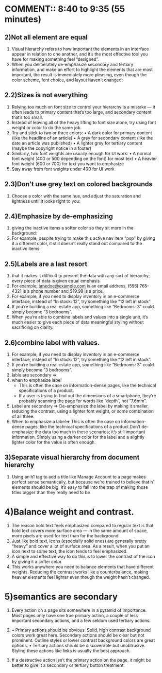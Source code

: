 # COMMENT:: 8:40 to 9:35 (55 minutes)

## 2)Not all element are equal 
1. Visual hierarchy refers to how important the elements in an interface appear
in relation to one another, and it’s the most effective tool you have for
making something feel “designed”.
2. When you deliberately de-emphasize secondary and tertiary information,
and make an effort to highlight the elements that are most important, the
result is immediately more pleasing, even though the color scheme, font
choice, and layout haven’t changed:

## 2.2)Sizes is not everything
1. Relying too much on font size to control your hierarchy is a mistake — it
often leads to primary content that’s too large, and secondary content that’s too small.
1. Instead of leaving all of the heavy lifting to font size alone, try using font
weight or color to do the same job.
2. Try and stick to two or three colors:
• A dark color for primary content (like the headline of an article)
• A grey for secondary content (like the date an article was published)
• A lighter grey for tertiary content (maybe the copyright notice in a
footer)
3. Similarly, two font weights are usually enough for UI work:
• A normal font weight (400 or 500 depending on the font) for most text
• A heavier font weight (600 or 700) for text you want to emphasize
4. Stay away from font weights under 400 for UI work

## 2.3)Don’t use grey text on colored backgrounds
1. Choose a color with the same hue, and adjust the saturation and lightness
until it looks right to you:

## 2.4)Emphasize by de-emphasizing
1. giving the inactive items a softer color
so they sit more in the background:
2. For example, despite trying to make this active nav item “pop” by giving it a different color, it still doesn’t really stand out compared to the inactive items:


## 2.5)Labels are a last resort
1. that it makes it difficult to present the
data with any sort of hierarchy; every piece of data is given equal emphasis
2. For example, janedoe@example.com is an email address, (555) 765-4321 is a
phone number and $19.99 is a price.
3. For example, if you need to display inventory in an e-commerce interface,
instead of “In stock: 12”, try something like “12 left in stock”
4. If you’re building a real estate app, something like “Bedrooms: 3” could
simply become “3 bedrooms”.
5. When you’re able to combine labels and values into a single unit, it’s much easier to give each piece of data meaningful styling without sacrificing on clarity.

## 2.6)combine label with values. 
1. For example, if you need to display inventory in an e-commerce interface,
instead of “In stock: 12”, try something like “12 left in stock”.
2. If you’re building a real estate app, something like “Bedrooms: 3” could
simply become “3 bedrooms”.
3. lable are secondary => 
4. when to emphasize label 
   - This is often the case on information-dense pages, like the technical
specifications of a product.
   - If a user is trying to find out the dimensions of a smartphone, they’re
probably scanning the page for words like “depth”, not “7.6mm”.
5. Label are secondary => De-emphasize the label by making it smaller, reducing the contrast, using a lighter font weight, or some combination of all three.
6. When to emphasize a label=> This is often the case on information-dense pages, like the technical
specifications of a product.Don’t de-emphasize the data too much in these scenarios; it’s still important
information. Simply using a darker color for the label and a slightly lighter color for the value is often enough.



## 3)Separate visual hierarchy from document hierarchy
1. Using an h1 tag to add a title like Manage Account to a page makes perfect sense semantically, but because we’re trained to believe that h1 elements should be big, it’s easy to fall into the trap of making those titles bigger than they really need to be

# 4)Balance weight and contrast. 
1. The reason bold text feels emphasized compared to regular text is that bold
text covers more surface area — in the same amount of space, more pixels
are used for text than for the background.
2. Just like bold text, icons (especially solid ones) are generally pretty “heavy” and cover a lot of surface area. As a result, when you put an icon next to some text, the icon tends to feel emphasized.
3. A simple and effective way to do this is to lower the contrast of the icon by giving it a softer color.
4. This works anywhere you need to balance elements that have different
weights. Reducing the contrast works like a counterbalance, making heavier
elements feel lighter even though the weight hasn’t changed.

# 5)semantics are secondary 
1. Every action on a page sits somewhere in a pyramid of importance. Most
pages only have one true primary action, a couple of less important
secondary actions, and a few seldom used tertiary actions.

2. • Primary actions should be obvious. Solid, high contrast background
colors work great here.
Secondary actions should be clear but not prominent. Outline styles or
lower contrast background colors are great options.
• Tertiary actions should be discoverable but unobtrusive. Styling these
actions like links is usually the best approach.
3. If a destructive action isn’t the primary action on the page, it might be better
to give it a secondary or tertiary button treatment.

   


